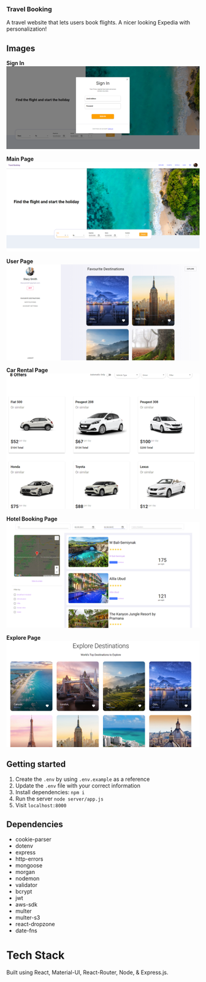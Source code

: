 ### Travel Booking 
A travel website that lets users book flights. A nicer looking Expedia with personalization!

## Images 

**Sign In**
!["Screenshot of Sign In"](https://raw.githubusercontent.com/alextheprogrammer21/team-kim-possible/dev/client/public/images/1.PNG)




**Main Page**
!["Screenshot of the main page"](https://raw.githubusercontent.com/alextheprogrammer21/team-kim-possible/dev/client/public/images/2.PNG)




**User Page**
!["Screenshot of user page"](https://raw.githubusercontent.com/alextheprogrammer21/team-kim-possible/dev/client/public/images/3.PNG)




**Car Rental Page**
!["Screenshot of car rental page"](https://raw.githubusercontent.com/alextheprogrammer21/team-kim-possible/dev/client/public/images/4.PNG)




**Hotel Booking Page**
!["Screenshot of hotel booking page"](https://raw.githubusercontent.com/alextheprogrammer21/team-kim-possible/dev/client/public/images/5.PNG)




**Explore Page**
!["Screenshot of explore page"](https://raw.githubusercontent.com/alextheprogrammer21/team-kim-possible/dev/client/public/images/6.PNG)


## Getting started

1. Create the `.env` by using `.env.example` as a reference
2. Update the `.env` file with your correct information
3. Install dependencies: `npm i`
4. Run the server `node server/app.js`
5. Visit `localhost:8000`

## Dependencies

- cookie-parser
- dotenv
- express
- http-errors
- mongoose
- morgan
- nodemon
- validator
- bcrypt
- jwt
- aws-sdk
- multer
- multer-s3
- react-dropzone
- date-fns

# Tech Stack

Built using React, Material-UI, React-Router, Node, & Express.js.

